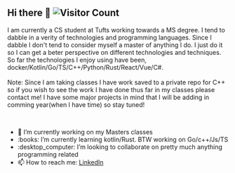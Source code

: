 <!--
http://quotesideas.com/wp-content/uploads/2015/02/Learning-Quotes-Albert-Einstein.jpg
**trav-xeno/trav-xeno** is a ✨ _special_ ✨ repository because its `README.md` (this file) appears on your GitHub profile.
![ReadMe Card](https://github-readme-stats.vercel.app/api/pin/?username=YourUsername&repo=YourRepositoryName)
--> 

## Hi there 👋  ![Visitor Count](https://profile-counter.glitch.me/trav-xeno/count.svg)

<p> 
  I am currently a CS student at Tufts working towards a MS degree. 
  I tend to dabble in a verity of technologies and programming languages. Since I dabble I don't tend to consider myself a master of anything I do. I just do it so I can get a beter perspective on different technologies and techniques. So far the technologies I enjoy using have been, docker/Kotlin/Go/TS/C++/Python/Rust/React/Vue/C#.    
 <br/><br/>
 Note: Since I am taking classes I have work saved to a private repo for C++ so if you wish to see the work I have done thus far in my classes please contact me! I have some major projects in mind that I will be adding in comming year(when I have time) so stay tuned!      
</p>
<br/>
<ul>
  <li>🔭 I’m currently working on my Masters classes</li>
  <li> :books:	 I’m currently learning kotlin/Rust. BTW working on Go/c++/Js/TS </li>
  <li>:desktop_computer:	I’m looking to collaborate on pretty much anything programming related </li>
  <li>📫 How to reach me: <a href="https://www.linkedin.com/in/travis-nevins/">LinkedIn</a> </li>
</ul>  
  <!--
<img src="https://th.bing.com/th/id/Rb0fc35d3ea90005d82676206edcb9426?rik=dHx%2f2VumcAD0hQ&riu=http%3a%2f%2fblog.aryatra.com%2fwp-content%2fuploads%2f2016%2f08%2flifelong-learning-quotes-albert-einstein.jpg&ehk=X6ILe2oX4CK%2fbTyFrK4bDfmeXLo%2b62zazbDlE5Ijy4g%3d&risl=&pid=ImgRaw" width="500" height="400"> -->
